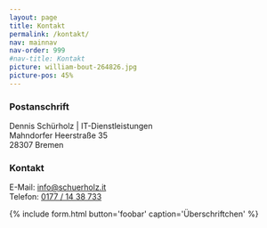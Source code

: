 ```yaml
---
layout: page
title: Kontakt
permalink: /kontakt/
nav: mainnav
nav-order: 999
#nav-title: Kontakt
picture: william-bout-264826.jpg
picture-pos: 45%
---
```


### Postanschrift

Dennis Schürholz | IT-Dienstleistungen  
Mahndorfer Heerstraße 35  
28307 Bremen

### Kontakt

E-Mail: [info@schuerholz.it](mailto:info@schuerholz.it)  
Telefon: [0177 / 14 38 733](tel:00491771438733)

{% include form.html button='foobar' caption='Überschriftchen' %}
